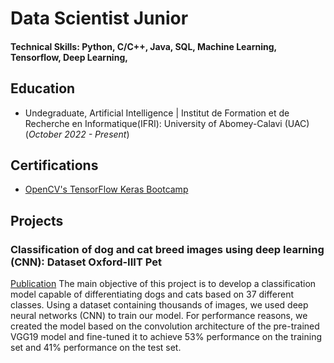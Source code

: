 # Data Scientist Junior
#### Technical Skills: Python, C/C++, Java, SQL, Machine Learning, Tensorflow, Deep Learning, 
## Education
- Undegraduate, Artificial Intelligence | Institut de Formation et de Recherche en Informatique(IFRI): University of Abomey-Calavi (UAC) (_October 2022 - Present_)
## Certifications
- [OpenCV's TensorFlow Keras Bootcamp](https://courses.opencv.org/certificates/910c1b8e78404da2b6e95e903feb30e4)
## Projects
### Classification of dog and cat breed images using deep learning (CNN): Dataset Oxford-IIIT Pet
[Publication](https://colab.research.google.com/drive/15lHg76RswLNc0HIqBtJIFVHA5w1CRjT2?authuser=1#scrollTo=UuGAaBXuoHW1)
The main objective of this project is to develop a classification model capable of differentiating dogs and cats based on 37 different classes. Using a dataset containing thousands of images, we used deep neural networks (CNN) to train our model. For performance reasons, we created the model based on the convolution architecture of the pre-trained VGG19 model and fine-tuned it to achieve 53% performance on the training set and 41% performance on the test set.
